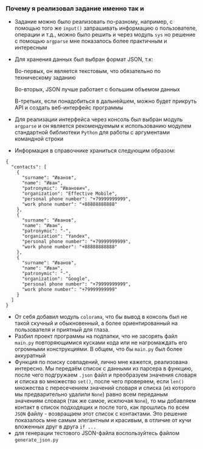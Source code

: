 ### Почему я реализовал задание именно так и 

- Задание можно было реализовать по-разному, например, с помощью того же `input()` запрашивать информацию о пользователе, операции и т.д., можно было решить и через модуль `sys` но решение с помощью `argparse` мне показалось более практичным и интересным
- Для хранения данных был выбран формат JSON, т.к:

    Во-первых, он является текстовым, что обязательно по техническому заданию
  
    Во-вторых, JSON лучше работает с большим объемом данных
  
    В-третьих, если понадобиться в дальнейшем, можно будет прикруть API и создать веб-интерфейс программы
  
- Для реализации интерфейса через консоль был выбран модуль `argparse` и он является рекомендуемым к использованию модулем стандартной библиотеки `Python` для работы с аргументами командной строки
- Информация в справочнике храниться следующим образом:

```
{
  "contacts": [
    {
      "surname": "Иванов",
      "name": "Иван",
      "patronymic": "Иванович",
      "organization": "Effective Mobile",
      "personal phone number": "+79999999999",
      "work phone number": "+88888888888"
    },
    {
      "surname": "Иванов",
      "name": "Иван",
      "patronymic": "-",
      "organization": "Yandex",
      "personal phone number": "+79999999999",
      "work phone number": "+88888888888"
    },
    {
      "surname": "Иванов",
      "name": "Иван",
      "patronymic": "-",
      "organization": "Google",
      "personal phone number": "+79999999999",
      "work phone number": "+79999999999"
    }
  ]
}
```
- От себя добавил модуль `colorama`, что бы вывод в консоль был не такой скучный и обыкновенный, а более ориентированный на пользователя и приятный для глаза.
- Разбил проект программы на подпапки, что не засорять файл `main.py` повторяющимися кусками кода или не нагромаждать его огромными конструкциями. В общем, что бы `main.py` был более аккуратный
- Функция по поиску совпадений, лично мне кажется, реализована интересно. Мы передаём список с данными из парсера в функцию, после чего подгружаем `.json` файл и преобразуем значения словаря и списка во множество `set()`, после чего проверяем, если `len()` множества с пересечением значений словаря и списка (из которого мы предварительно удалили `None`) равно всем переданым значениям словаря (так же самое, исключая `None`), то мы добавляем контакт в список подходящих и после того, как прошлись по всем `JSON` файлу - возвращаем этот список с контактами. Это решение показалось мне самым элегантным и красивым, в отличие от кучи вложенных друг в друга `if ...`
- для генерации тестового JSON-файла воспользуйтесь файлом `generate_json.py`
